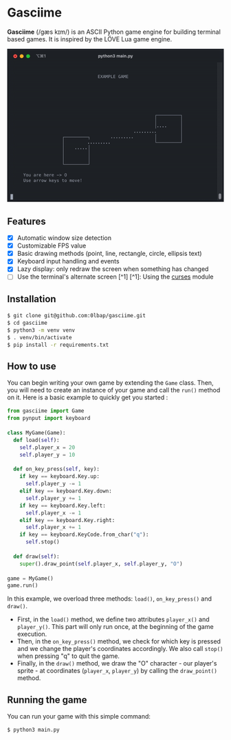 # Gasciime

**Gasciime** (/ɡæs kɪm/) is an ASCII Python game engine for building terminal based games. It is inspired by the LÖVE Lua game engine.

<p align="center"><img src="example.gif" /></p>

## Features

- [x] Automatic window size detection
- [x] Customizable FPS value
- [x] Basic drawing methods (point, line, rectangle, circle, ellipsis text)
- [x] Keyboard input handling and events
- [x] Lazy display: only redraw the screen when something has changed
- [ ] Use the terminal's alternate screen [^1]
      [^1]: Using the [curses](https://docs.python.org/3/library/curses.html) module

## Installation

```bash
$ git clone git@github.com:0lbap/gasciime.git
$ cd gasciime
$ python3 -m venv venv
$ . venv/bin/activate
$ pip install -r requirements.txt
```

## How to use

You can begin writing your own game by extending the `Game` class. Then, you will need to create an instance of your game and call the `run()` method on it. Here is a basic example to quickly get you started :

```py
from gasciime import Game
from pynput import keyboard

class MyGame(Game):
  def load(self):
    self.player_x = 20
    self.player_y = 10

  def on_key_press(self, key):
    if key == keyboard.Key.up:
      self.player_y -= 1
    elif key == keyboard.Key.down:
      self.player_y += 1
    if key == keyboard.Key.left:
      self.player_x -= 1
    elif key == keyboard.Key.right:
      self.player_x += 1
    if key == keyboard.KeyCode.from_char("q"):
      self.stop()

  def draw(self):
    super().draw_point(self.player_x, self.player_y, "O")

game = MyGame()
game.run()
```

In this example, we overload three methods: `load()`, `on_key_press()` and `draw()`.

- First, in the `load()` method, we define two attributes `player_x()` and `player_y()`. This part will only run once, at the beginning of the game execution.
- Then, in the `on_key_press()` method, we check for which key is pressed and we change the player's coordinates accordingly. We also call `stop()` when pressing "q" to quit the game.
- Finally, in the `draw()` method, we draw the "O" character - our player's sprite - at coordinates (`player_x`, `player_y`) by calling the `draw_point()` method.

## Running the game

You can run your game with this simple command:

```bash
$ python3 main.py
```
